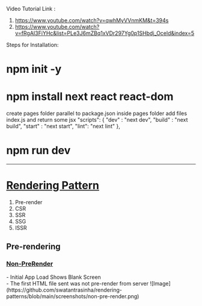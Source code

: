 Video Tutorial Link : 
1. https://www.youtube.com/watch?v=qwhMyVVnmKM&t=394s
2. https://www.youtube.com/watch?v=fRgAI3FiYHc&list=PLe3J6mZBq1xVDr297Yg0p1SHbdj_Oceld&index=5

Steps for Installation:
# npm init -y
# npm install next react react-dom
create pages folder parallel to package.json
inside pages folder add files index.js and return some jsx
  "scripts": {
    "dev" : "next dev",
    "build" : "next build",
    "start" : "next start",
    "lint": "next lint"
  },
# npm run dev

<hr/>

<h1> <ins> Rendering Pattern </ins> </h1>
<ol>
  <li> Pre-render</li>
  <li> CSR</li>
  <li> SSR</li>
  <li> SSG</li>
  <li> ISSR</li>
</ol>

<h2>Pre-rendering</h2>

<h3> <ins> Non-PreRender </ins> </h3>
- Initial App Load Shows Blank Screen  <br/>
- The first HTML file sent was not pre-render from server
![Image](https://github.com/swatantrasinha/rendering-patterns/blob/main/screenshots/non-pre-render.png)



